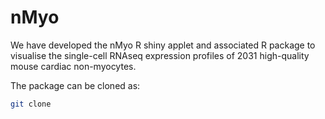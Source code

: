 # nMyo

We have developed the nMyo R shiny applet and associated R package to visualise the single-cell RNAseq expression profiles of 2031 high-quality mouse cardiac non-myocytes.

The package can be cloned as:

```bash
git clone 
